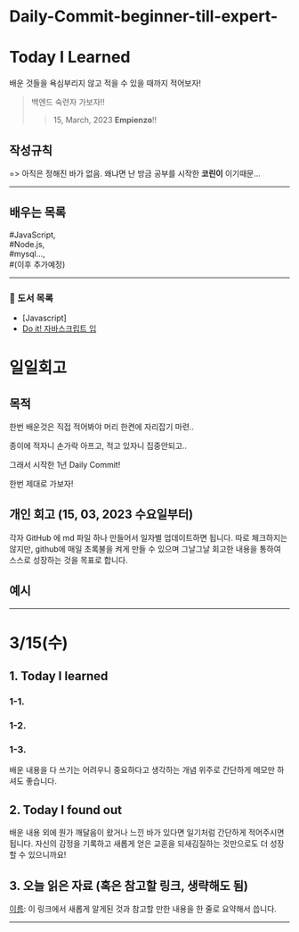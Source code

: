 # Daily-Commit-beginner-till-expert-
# Today I Learned 

배운 것들을 욕심부리지 않고 적을 수 있을 때까지 적어보자!
> 백엔드 숙련자 가보자!!
>> 15, March, 2023 __Empienzo__!!


## 작성규칙

=> 아직은 정해진 바가 없음. 왜냐면 난 방금 공부를 시작한 **코린이** 이기때문...

---

## 배우는 목록

 #JavaScript,    
 #Node.js,    
 #mysql...,   
 #(이후 추가예정)

---

### 📗 도서 목록

* [Javascript] 
 * [Do it! 자바스크립트 입](http://www.yes24.com/Product/Goods/104803061)

# 일일회고

## 목적
한번 배운것은 직접 적어봐야 머리 한켠에 자리잡기 마련..   

종이에 적자니 손가락 아프고, 적고 있자니 집중안되고..  

그래서 시작한 1년 Daily Commit!   

한번 제대로 가보자! 

## 개인 회고 (15, 03, 2023 수요일부터)
각자 GitHub 에 md 파일 하나 만들어서 일자별 업데이트하면 됩니다. 따로 체크하지는 않지만, github에 매일 초록불을 켜게 만들 수 있으며 그날그날 회고한 내용을 통하여 스스로 성장하는 것을 목표로 합니다.

## 예시
- - - -
# 3/15(수)

## 1. Today I learned

### 1-1.

### 1-2.

### 1-3.

배운 내용을 다 쓰기는 어려우니 중요하다고 생각하는 개념 위주로 간단하게 메모만 하셔도 좋습니다.

## 2. Today I found out

배운 내용 외에 뭔가 깨달음이 왔거나 느낀 바가 있다면 일기처럼 간단하게 적어주시면 됩니다. 자신의 감정을 기록하고 새롭게 얻은 교훈을 되새김질하는 것만으로도 더 성장할 수 있으니까요!

## 3. 오늘 읽은 자료 (혹은 참고할 링크, 생략해도 됨)
[이름](https://주소): 이 링크에서 새롭게 알게된 것과 참고할 만한 내용을 한 줄로 요약해서 씁니다.

- - - -
